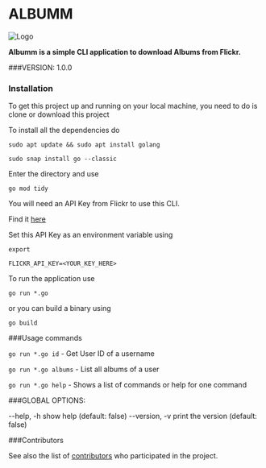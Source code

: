 # ALBUMM

![Logo](./assets/logo.png)

**Albumm is a simple CLI application to download Albums from Flickr.**


###VERSION:
   1.0.0



### Installation

To get this project up and running on your local machine, you need to do is clone or download this project

To install all the dependencies do 

`sudo apt update && sudo apt install golang`

`sudo snap install go --classic`



Enter the directory and use

`go mod tidy`




You will need an API Key from Flickr to use this CLI.

Find it [here](https://www.flickr.com/services/developer/api/)



Set this API Key as an environment variable using

`export`
 
`FLICKR_API_KEY=<YOUR_KEY_HERE>`

To run the application use

`go run *.go`

or you can build a binary using

`go build`


###Usage commands

`go run *.go id`  - Get User ID of a username

`go run *.go albums`  - List all albums of a user

`go run *.go help`  - Shows a list of commands or help for one command


###GLOBAL OPTIONS:

   --help, -h     show help (default: false)
   --version, -v  print the version (default: false)




###Contributors

See also the list of [contributors](<link to be updated>) who participated in the project.



